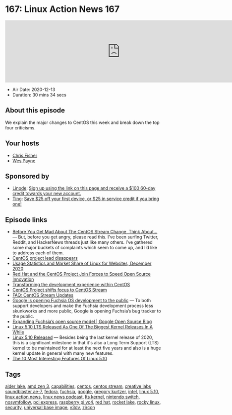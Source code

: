 # 167: Linux Action News 167

<iframe src="https://player.fireside.fm/v2/DAcK9LdX+8A9YmeMW?theme=dark" width="740" height="200" frameborder="0" scrolling="no"></iframe>

* Air Date: 2020-12-13
* Duration: 30 mins 34 secs

## About this episode

We explain the major changes to CentOS this week and break down the top four criticisms.

## Your hosts
* [Chris Fisher](https://linuxactionnews.com/hosts/chris)
* [Wes Payne](https://linuxactionnews.com/hosts/wes)

## Sponsored by

  * [Linode](http://linode.com/lan): [Sign up using the link on this page and receive a $100 60-day credit towards your new account. ](http://linode.com/lan)
  * [Ting](https://linux.ting.com): [Save $25 off your first device, or $25 in service credit if you bring one!](https://linux.ting.com)



## Episode links

  * [Before You Get Mad About The CentOS Stream Change, Think About…](http://crunchtools.com/before-you-get-mad-about-the-centos-stream-change-think-about/ "Before You Get Mad About The CentOS Stream Change, Think About…") — But, before you get angry, please read this. I’ve been surfing Twitter, Reddit, and HackerNews threads just like many others. I’ve gathered some major buckets of complaints which seem to come up, and I’d like to address each of them.
  * [CentOS project lead disappears](https://bit-tech.net/news/centos-project-lead-disappears/1/ "CentOS project lead disappears")
  * [Usage Statistics and Market Share of Linux for Websites, December 2020](https://w3techs.com/technologies/details/os-linux "Usage Statistics and Market Share of Linux for Websites, December 2020")
  * [Red Hat and the CentOS Project Join Forces to Speed Open Source Innovation](https://www.redhat.com/en/about/press-releases/red-hat-and-centos-join-forces "Red Hat and the CentOS Project Join Forces to Speed Open Source Innovation")
  * [Transforming the development experience within CentOS](https://www.redhat.com/en/blog/transforming-development-experience-within-centos "Transforming the development experience within CentOS")
  * [CentOS Project shifts focus to CentOS Stream](https://blog.centos.org/2020/12/future-is-centos-stream/ "CentOS Project shifts focus to CentOS Stream")
  * [FAQ: CentOS Stream Updates](https://www.redhat.com/en/blog/faq-centos-stream-updates "FAQ: CentOS Stream Updates")
  * [Google is opening Fuchsia OS development to the public](https://9to5google.com/2020/12/08/google-fuchsia-os-public-development/ "Google is opening Fuchsia OS development to the public") — To both support developers and make the Fuchsia development process less skunkworks and more public, Google is opening Fuchsia’s bug tracker to the public. 
  * [Expanding Fuchsia’s open source model | Google Open Source Blog](https://opensource.googleblog.com/2020/12/expanding-fuchsias-open-source-model.html "Expanding Fuchsia’s open source model | Google Open Source Blog")
  * [Linux 5.10 LTS Released As One Of The Biggest Kernel Releases In A While](https://www.phoronix.com/scan.php?page=news_item&px=Linux-5.10-Released "Linux 5.10 LTS Released As One Of The Biggest Kernel Releases In A While")
  * [Linux 5.10 Released](https://lkml.org/lkml/2020/12/13/290 "Linux 5.10 Released") — Besides being the last kernel release of 2020, this is a significant milestone in that it's also a Long Term Support (LTS) kernel to be maintained for at least the next five years and also is a huge kernel update in general with many new features.
  * [The 10 Most Interesting Features Of Linux 5.10](https://www.phoronix.com/scan.php?page=news_item&px=Linux-5.10-Feature-Recap "The 10 Most Interesting Features Of Linux 5.10")



## Tags

[alder lake](https://linuxactionnews.com/tags/alder%20lake), [amd zen 3](https://linuxactionnews.com/tags/amd%20zen%203), [capabilities](https://linuxactionnews.com/tags/capabilities), [centos](https://linuxactionnews.com/tags/centos), [centos stream](https://linuxactionnews.com/tags/centos%20stream), [creative labs soundblaster ae-7](https://linuxactionnews.com/tags/creative%20labs%20soundblaster%20ae-7), [fedora](https://linuxactionnews.com/tags/fedora), [fuchsia](https://linuxactionnews.com/tags/fuchsia), [google](https://linuxactionnews.com/tags/google), [gregory kurtzer](https://linuxactionnews.com/tags/gregory%20kurtzer), [intel](https://linuxactionnews.com/tags/intel), [linux 5.10](https://linuxactionnews.com/tags/linux%205.10), [linux action news](https://linuxactionnews.com/tags/linux%20action%20news), [linux news podcast](https://linuxactionnews.com/tags/linux%20news%20podcast), [lts kernel](https://linuxactionnews.com/tags/lts%20kernel), [nintendo switch](https://linuxactionnews.com/tags/nintendo%20switch), [nosymfollow](https://linuxactionnews.com/tags/nosymfollow), [pci express](https://linuxactionnews.com/tags/pci%20express), [raspberry pi vc4](https://linuxactionnews.com/tags/raspberry%20pi%20vc4), [red hat](https://linuxactionnews.com/tags/red%20hat), [rocket lake](https://linuxactionnews.com/tags/rocket%20lake), [rocky linux](https://linuxactionnews.com/tags/rocky%20linux), [security](https://linuxactionnews.com/tags/security), [universal base image](https://linuxactionnews.com/tags/universal%20base%20image), [v3dv](https://linuxactionnews.com/tags/v3dv), [zircon](https://linuxactionnews.com/tags/zircon)
